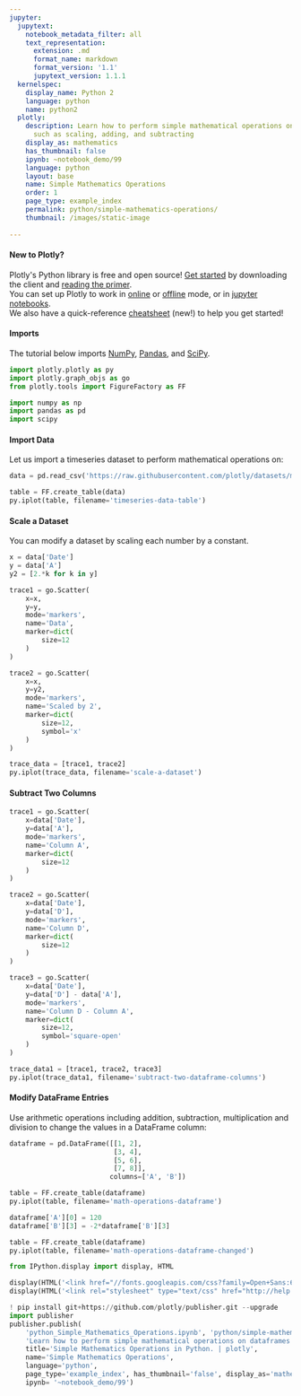 ```yaml
---
jupyter:
  jupytext:
    notebook_metadata_filter: all
    text_representation:
      extension: .md
      format_name: markdown
      format_version: '1.1'
      jupytext_version: 1.1.1
  kernelspec:
    display_name: Python 2
    language: python
    name: python2
  plotly:
    description: Learn how to perform simple mathematical operations on dataframes
      such as scaling, adding, and subtracting
    display_as: mathematics
    has_thumbnail: false
    ipynb: ~notebook_demo/99
    language: python
    layout: base
    name: Simple Mathematics Operations
    order: 1
    page_type: example_index
    permalink: python/simple-mathematics-operations/
    thumbnail: /images/static-image
    
---
```


#### New to Plotly?
Plotly's Python library is free and open source! [Get started](https://plot.ly/python/getting-started/) by downloading the client and [reading the primer](https://plot.ly/python/getting-started/).
<br>You can set up Plotly to work in [online](https://plot.ly/python/getting-started/#initialization-for-online-plotting) or [offline](https://plot.ly/python/getting-started/#initialization-for-offline-plotting) mode, or in [jupyter notebooks](https://plot.ly/python/getting-started/#start-plotting-online).
<br>We also have a quick-reference [cheatsheet](https://images.plot.ly/plotly-documentation/images/python_cheat_sheet.pdf) (new!) to help you get started!


#### Imports
The tutorial below imports [NumPy](http://www.numpy.org/), [Pandas](https://plot.ly/pandas/intro-to-pandas-tutorial/), and [SciPy](https://www.scipy.org/).

```python
import plotly.plotly as py
import plotly.graph_objs as go
from plotly.tools import FigureFactory as FF

import numpy as np
import pandas as pd
import scipy
```

#### Import Data
Let us import a timeseries dataset to perform mathematical operations on:

```python
data = pd.read_csv('https://raw.githubusercontent.com/plotly/datasets/master/timeseries.csv')

table = FF.create_table(data)
py.iplot(table, filename='timeseries-data-table')
```

#### Scale a Dataset
You can modify a dataset by scaling each number by a constant.

```python
x = data['Date']
y = data['A']
y2 = [2.*k for k in y]

trace1 = go.Scatter(
    x=x,
    y=y,
    mode='markers',
    name='Data',
    marker=dict(
        size=12
    )
)

trace2 = go.Scatter(
    x=x,
    y=y2,
    mode='markers',
    name='Scaled by 2',
    marker=dict(
        size=12,
        symbol='x'
    )
)

trace_data = [trace1, trace2]
py.iplot(trace_data, filename='scale-a-dataset')
```

#### Subtract Two Columns

```python
trace1 = go.Scatter(
    x=data['Date'],
    y=data['A'],
    mode='markers',
    name='Column A',
    marker=dict(
        size=12
    )
)

trace2 = go.Scatter(
    x=data['Date'],
    y=data['D'],
    mode='markers',
    name='Column D',
    marker=dict(
        size=12
    )
)

trace3 = go.Scatter(
    x=data['Date'],
    y=data['D'] - data['A'],
    mode='markers',
    name='Column D - Column A',
    marker=dict(
        size=12,
        symbol='square-open'
    )
)

trace_data1 = [trace1, trace2, trace3]
py.iplot(trace_data1, filename='subtract-two-dataframe-columns')
```

#### Modify DataFrame Entries
Use arithmetic operations including addition, subtraction, multiplication and division to change the values in a DataFrame column:

```python
dataframe = pd.DataFrame([[1, 2],
                          [3, 4],
                          [5, 6],
                          [7, 8]],
                         columns=['A', 'B'])

table = FF.create_table(dataframe)
py.iplot(table, filename='math-operations-dataframe')
```

```python
dataframe['A'][0] = 120
dataframe['B'][3] = -2*dataframe['B'][3]

table = FF.create_table(dataframe)
py.iplot(table, filename='math-operations-dataframe-changed')
```

```python
from IPython.display import display, HTML

display(HTML('<link href="//fonts.googleapis.com/css?family=Open+Sans:600,400,300,200|Inconsolata|Ubuntu+Mono:400,700" rel="stylesheet" type="text/css" />'))
display(HTML('<link rel="stylesheet" type="text/css" href="http://help.plot.ly/documentation/all_static/css/ipython-notebook-custom.css">'))

! pip install git+https://github.com/plotly/publisher.git --upgrade
import publisher
publisher.publish(
    'python_Simple_Mathematics_Operations.ipynb', 'python/simple-mathematics-operations/', 'Simple Mathematics Operations | plotly',
    'Learn how to perform simple mathematical operations on dataframes such as scaling, adding, and subtracting',
    title='Simple Mathematics Operations in Python. | plotly',
    name='Simple Mathematics Operations',
    language='python',
    page_type='example_index', has_thumbnail='false', display_as='mathematics', order=1,
    ipynb= '~notebook_demo/99')
```

```python

```

